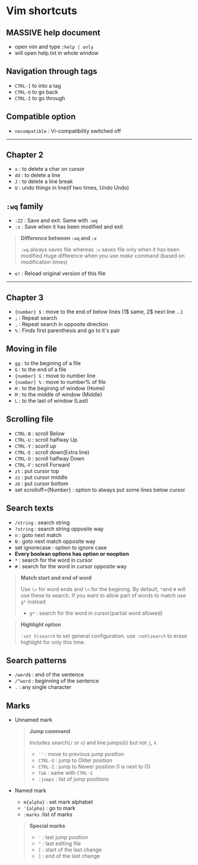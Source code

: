 # Vim shortcuts

## MASSIVE help document
* open vim and type `:help | only`
* will open help.txt in whole window

## Navigation through tags
* `CTRL-]` to into a tag
* `CTRL-O` to go back
* `CTRL-I` to go through

## Compatible option
* `nocompatible` : Vi-compatibility switched off

------------------------------------------------------------

## Chapter 2
* `x`	: to delete a char on cursor
* `dd`	: to delete a line
* `J`	: to delete a line break
* `U`	: undo things in line(if two times, Undo Undo)

## `:wq` family
* `:ZZ`	: Save and exit. Same with `:wq`
* `:x`	: Save when it has been modified and exit

> **Difference between `:wq` and `:x`**  
>
> `:wq` always saves file whereas `:x` saves file only when it has been modified
Huge difference when you use *make* command (based on modification times)

* `e!`	: Reload original version of this file

------------------------------------------------------------

## Chapter 3
* `{number} $`	: move to the end of below lines (1$ same, 2$ next line ...)
* `;`	: Repeat search
* `,`	: Repeat search in opposite direction
* `%`	: Finds first parenthesis and go to it's pair

## Moving in file
* `gg`	: to the begining of a file
* `G`	: to the end of a file
* `{number} G`	: move to number line
* `{number} %`	: move to number% of file
* `H`	: to the begining of window (Home)
* `M`	: to the middle of window (Middle)
* `L`	: to the last of window (Last)

## Scrolling file
* `CTRL-B`	: scroll Below
* `CTRL-U`	: scroll halfway Up
* `CTRL-Y`	: scorll up
* `CTRL-E`	: scroll down(Extra line)
* `CTRL-D`	: scroll halfway Down
* `CTRL-F`	: scroll Forward
* `zt`	: put cursor top
* `zz`	: put cursor middle
* `zb`	: put cursor bottom
* set scrolloff={Number}	: option to always put some lines below cursor


## Search texts
* `/string`	: search string
* `?string` : search string opposite way
* `n`	: goto next match
* `N`	: goto next match opposite way
* set ignorecase	: option to ignore case
* **Every boolean options has option or nooption**
* `*`	: search for the word in cursor
* `#`	: search for the word in cursor opposite way

> **Match start and end of word**
>
> Use `\>` for word ends and `\<` for the begining. By default, ``*``and `#` will use these to search. If you want to allow part of words to match use ``g*`` instead
> * `g*`	: search for the word in cursor(partial word allowed)

> **Highlight option**
>
> `:set hlsearch` to set general configuration. use `:nohlsearch` to erase highlight for only this time.

## Search patterns
* `/word$`	: end of the sentence
* `/^word`	: beginning of the sentence
* `.`	: any single character

## Marks
* Unnamed mark
	> **Jump command** 
	>
	>  Includes search(`/` or `n`) and line jumps(`G`) but not `j`, `k`
	> * `''`	: move to previous jump position
	> * `CTRL-O`	: jump to Older position
	> * `CTRL-I`	: jump to Newer position (I is next to O)
	> * `Tab`	: same with `CTRL-I`
	> * `:jumps`	: list of jump positions

* Named mark
	* `m{alpha}`	: set mark alphabet
	* `'{alpha}`	: go to mark
	* `:marks`	:list of marks

	> **Special marks**
	>
	> * `'`	: last jump position
	> * `"`	: last editing file
	> * `[`	: start of the last change
	> * `]`	: end of the last change
	


